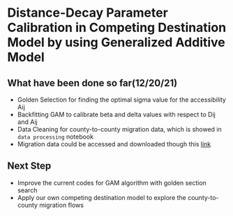 # Distance-Decay Parameter Calibration in Competing Destination Model by using Generalized Additive Model

## What have been done so far(12/20/21)
* Golden Selection for finding the optimal sigma value for the accessibility Aij
* Backfitting GAM to calibrate beta and delta values with respect to Dij and Aij
* Data Cleaning for county-to-county migration data, which is showed in `data processing` notebook
* Migration data could be accessed and downloaded though this [link](https://docs.google.com/spreadsheets/d/1LPuym06RNvZtMeQzpGp2mprlbRQfFkAj/edit?usp=sharing&ouid=103306673501254470520&rtpof=true&sd=true)

## Next Step
* Improve the current codes for GAM algorithm with golden section search 
* Apply our own competing destination model to explore the county-to-county migration flows

